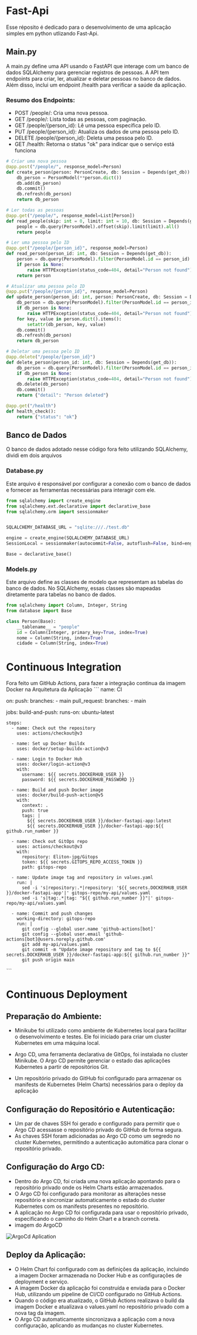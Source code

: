 # Fast-Api
Esse réposito é dedicado para o desenvolvimento de uma aplicação simples em python utlizando Fast-Api.
## Main.py
A main.py define uma API usando o FastAPI que interage com um banco de dados SQLAlchemy para gerenciar registros de pessoas. A API tem endpoints para criar, ler, atualizar e deletar pessoas no banco de dados. Além disso, inclui um endpoint /health para verificar a saúde da aplicação.
### Resumo dos Endpoints:
- POST /people/: Cria uma nova pessoa.
- GET /people/: Lista todas as pessoas, com paginação.
- GET /people/{person_id}: Lê uma pessoa específica pelo ID.
- PUT /people/{person_id}: Atualiza os dados de uma pessoa pelo ID.
- DELETE /people/{person_id}: Deleta uma pessoa pelo ID.
- GET /health: Retorna o status "ok" para indicar que o serviço está funciona

~~~python
# Criar uma nova pessoa
@app.post("/people/", response_model=Person)
def create_person(person: PersonCreate, db: Session = Depends(get_db)):
    db_person = PersonModel(**person.dict())
    db.add(db_person)
    db.commit()
    db.refresh(db_person)
    return db_person

# Ler todas as pessoas
@app.get("/people/", response_model=List[Person])
def read_people(skip: int = 0, limit: int = 10, db: Session = Depends(get_db)):
    people = db.query(PersonModel).offset(skip).limit(limit).all()
    return people

# Ler uma pessoa pelo ID
@app.get("/people/{person_id}", response_model=Person)
def read_person(person_id: int, db: Session = Depends(get_db)):
    person = db.query(PersonModel).filter(PersonModel.id == person_id).first()
    if person is None:
        raise HTTPException(status_code=404, detail="Person not found")
    return person

# Atualizar uma pessoa pelo ID
@app.put("/people/{person_id}", response_model=Person)
def update_person(person_id: int, person: PersonCreate, db: Session = Depends(get_db)):
    db_person = db.query(PersonModel).filter(PersonModel.id == person_id).first()
    if db_person is None:
        raise HTTPException(status_code=404, detail="Person not found")
    for key, value in person.dict().items():
        setattr(db_person, key, value)
    db.commit()
    db.refresh(db_person)
    return db_person

# Deletar uma pessoa pelo ID
@app.delete("/people/{person_id}")
def delete_person(person_id: int, db: Session = Depends(get_db)):
    db_person = db.query(PersonModel).filter(PersonModel.id == person_id).first()
    if db_person is None:
        raise HTTPException(status_code=404, detail="Person not found")
    db.delete(db_person)
    db.commit()
    return {"detail": "Person deleted"}

@app.get("/health")
def health_check():
    return {"status": "ok"}
~~~

## Banco de Dados
O banco de dados adotado nesse código fora feito utilizando SQLAlchemy, dividi em dois arquivos
 ### Database.py 
 Este arquivo é responsável por configurar a conexão com o banco de dados e fornecer as ferramentas necessárias para interagir com ele.
 ~~~python
 from sqlalchemy import create_engine
from sqlalchemy.ext.declarative import declarative_base
from sqlalchemy.orm import sessionmaker


SQLALCHEMY_DATABASE_URL = "sqlite:///./test.db"  

engine = create_engine(SQLALCHEMY_DATABASE_URL)
SessionLocal = sessionmaker(autocommit=False, autoflush=False, bind=engine)

Base = declarative_base()
 ~~~
### Models.py
Este arquivo define as classes de modelo que representam as tabelas do banco de dados. No SQLAlchemy, essas classes são mapeadas diretamente para tabelas no banco de dados.
~~~python
from sqlalchemy import Column, Integer, String
from database import Base

class Person(Base):
    __tablename__ = "people"
    id = Column(Integer, primary_key=True, index=True)
    nome = Column(String, index=True)
    cidade = Column(String, index=True)
~~~
# Continuous Integration
 Fora feito um GitHub Actions, para fazer a integração continua da imagem Docker na Arquitetura da Aplicação
 ˋˋˋ
name: CI

on:
  push:
    branches:
      - main
  pull_request:
    branches:
      - main

jobs:
  build-and-push:
    runs-on: ubuntu-latest

    steps:
      - name: Check out the repository
        uses: actions/checkout@v3

      - name: Set up Docker Buildx
        uses: docker/setup-buildx-action@v3

      - name: Login to Docker Hub
        uses: docker/login-action@v3
        with:
          username: ${{ secrets.DOCKERHUB_USER }}
          password: ${{ secrets.DOCKERHUB_PASSWORD }}

      - name: Build and push Docker image
        uses: docker/build-push-action@v5
        with:
          context: .
          push: true
          tags: |
            ${{ secrets.DOCKERHUB_USER }}/docker-fastapi-app:latest
            ${{ secrets.DOCKERHUB_USER }}/docker-fastapi-app:${{ github.run_number }}

      - name: Check out GitOps repo
        uses: actions/checkout@v3
        with:
          repository: Eliton-jpg/Gitops
          token: ${{ secrets.GITOPS_REPO_ACCESS_TOKEN }}
          path: gitops-repo

      - name: Update image tag and repository in values.yaml
        run: |
          sed -i 's|repository:.*|repository: '${{ secrets.DOCKERHUB_USER }}/docker-fastapi-app'|' gitops-repo/my-api/values.yaml
          sed -i 's|tag:.*|tag: "${{ github.run_number }}"|' gitops-repo/my-api/values.yaml

      - name: Commit and push changes
        working-directory: gitops-repo
        run: |
          git config --global user.name 'github-actions[bot]'
          git config --global user.email 'github-actions[bot]@users.noreply.github.com'
          git add my-api/values.yaml
          git commit -m "Update image repository and tag to ${{ secrets.DOCKERHUB_USER }}/docker-fastapi-app:${{ github.run_number }}"
          git push origin main
 ˋˋˋ
# Continuous Deployment
## Preparação do Ambiente:
- Minikube foi utilizado como ambiente de Kubernetes local para facilitar o desenvolvimento e testes. Ele foi iniciado para criar um cluster Kubernetes em uma máquina local.
  
- Argo CD, uma ferramenta declarativa de GitOps, foi instalada no cluster Minikube. O Argo CD permite gerenciar o estado das aplicações Kubernetes a partir de repositórios Git.
  
- Um repositório privado do GitHub foi configurado para armazenar os manifests de Kubernetes (Helm Charts) necessários para o deploy da aplicação
## Configuração do Repositório e Autenticação:
- Um par de chaves SSH foi gerado e configurado para permitir que o Argo CD acessasse o repositório privado do GitHub de forma segura.
- As chaves SSH foram adicionadas ao Argo CD como um segredo no cluster Kubernetes, permitindo a autenticação automática para clonar o repositório privado.
  
## Configuração do Argo CD:
- Dentro do Argo CD, foi criada uma nova aplicação apontando para o repositório privado onde os Helm Charts estão armazenados.
- O Argo CD foi configurado para monitorar as alterações nesse repositório e sincronizar automaticamente o estado do cluster Kubernetes com os manifests presentes no repositório.
- A aplicação no Argo CD foi configurada para usar o repositório privado, especificando o caminho do Helm Chart e a branch correta.
- imagem do ArgoCD
  
![ArgoCd Aplication](https://github.com/Eliton-jpg/ApiTest/blob/main/imagens/imagem.png)


## Deploy da Aplicação:

- O Helm Chart foi configurado com as definições da aplicação, incluindo a imagem Docker armazenada no Docker Hub e as configurações de deployment e serviço.
- A imagem Docker da aplicação foi construída e enviada para o Docker Hub, utilizando um pipeline de CI/CD configurado no GitHub Actions.
- Quando o código era atualizado, o GitHub Actions realizava o build da imagem Docker e atualizava o values.yaml no repositório privado com a nova tag da imagem.
- O Argo CD automaticamente sincronizava a aplicação com a nova configuração, aplicando as mudanças no cluster Kubernetes.